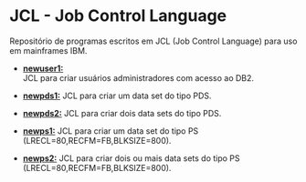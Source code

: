 # JCL - Job Control Language

Repositório de programas escritos em JCL (Job Control Language) para uso em mainframes IBM.  

<!--
* **[000:](https://github.com/fermyno/mainframe/tree/main/JCL/src/000.txt)** ?????.  
-->

* **[newuser1:](https://github.com/fermyno/mainframe/tree/main/JCL/src/newuser1.txt)**  
  JCL para criar usuários administradores com acesso ao DB2.  
  
* **[newpds1:](https://github.com/fermyno/mainframe/tree/main/JCL/src/newpds1.txt)** JCL para criar um data set do tipo PDS.  
* **[newpds2:](https://github.com/fermyno/mainframe/tree/main/JCL/src/newpds2.txt)** JCL para criar dois data sets do tipo PDS.  
* **[newps1:](https://github.com/fermyno/mainframe/tree/main/JCL/src/newps1.txt)** JCL para criar um data set do tipo PS (LRECL=80,RECFM=FB,BLKSIZE=800).  
* **[newps2:](https://github.com/fermyno/mainframe/tree/main/JCL/src/newps2.txt)** JCL para criar dois ou mais data sets do tipo PS (LRECL=80,RECFM=FB,BLKSIZE=800).  
